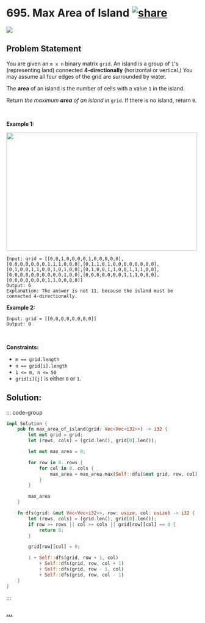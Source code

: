 # 695. Max Area of Island [![share]](https://leetcode.com/problems/max-area-of-island/)

![][medium]

## Problem Statement

<p>You are given an <code>m x n</code> binary matrix <code>grid</code>. An island is a group of <code>1</code>'s (representing land) connected <strong>4-directionally</strong> (horizontal or vertical.) You may assume all four edges of the grid are surrounded by water.</p>
<p>The <strong>area</strong> of an island is the number of cells with a value <code>1</code> in the island.</p>
<p>Return <em>the maximum <strong>area</strong> of an island in </em><code>grid</code>. If there is no island, return <code>0</code>.</p>
<p> </p>
<p><strong class="example">Example 1:</strong></p>
<img alt="" src="https://assets.leetcode.com/uploads/2021/05/01/maxarea1-grid.jpg" style="width: 500px; height: 310px;"/>

```
Input: grid = [[0,0,1,0,0,0,0,1,0,0,0,0,0],[0,0,0,0,0,0,0,1,1,1,0,0,0],[0,1,1,0,1,0,0,0,0,0,0,0,0],[0,1,0,0,1,1,0,0,1,0,1,0,0],[0,1,0,0,1,1,0,0,1,1,1,0,0],[0,0,0,0,0,0,0,0,0,0,1,0,0],[0,0,0,0,0,0,0,1,1,1,0,0,0],[0,0,0,0,0,0,0,1,1,0,0,0,0]]
Output: 6
Explanation: The answer is not 11, because the island must be connected 4-directionally.
```

<p><strong class="example">Example 2:</strong></p>

```
Input: grid = [[0,0,0,0,0,0,0,0]]
Output: 0
```

<p> </p>
<p><strong>Constraints:</strong></p>
<ul>
<li><code>m == grid.length</code></li>
<li><code>n == grid[i].length</code></li>
<li><code>1 &lt;= m, n &lt;= 50</code></li>
<li><code>grid[i][j]</code> is either <code>0</code> or <code>1</code>.</li>
</ul>

## Solution:

::: code-group

```rs [Rust]
impl Solution {
    pub fn max_area_of_island(grid: Vec<Vec<i32>>) -> i32 {
        let mut grid = grid;
        let (rows, cols) = (grid.len(), grid[0].len());

        let mut max_area = 0;

        for row in 0..rows {
            for col in 0..cols {
                max_area = max_area.max(Self::dfs(&mut grid, row, col))
            }
        }

        max_area
    }

    fn dfs(grid: &mut Vec<Vec<i32>>, row: usize, col: usize) -> i32 {
        let (rows, cols) = (grid.len(), grid[0].len());
        if row >= rows || col >= cols || grid[row][col] == 0 {
            return 0;
        }

        grid[row][col] = 0;

        1 + Self::dfs(grid, row + 1, col)
            + Self::dfs(grid, row, col + 1)
            + Self::dfs(grid, row - 1, col)
            + Self::dfs(grid, row, col - 1)
    }
}

```

:::

### [_..._](#)

```

```

<!----------------------------------{ link }--------------------------------->

[share]: https://graph.org/file/3ea5234dda646b71c574a.png
[easy]: https://img.shields.io/badge/Difficulty-Easy-bright.svg
[medium]: https://img.shields.io/badge/Difficulty-Medium-yellow.svg
[hard]: https://img.shields.io/badge/Difficulty-Hard-red.svg
